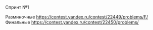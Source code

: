 Спринт №1

Разминочные https://contest.yandex.ru/contest/22449/problems/F/
Финальные https://contest.yandex.ru/contest/22450/problems/
